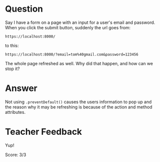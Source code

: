 # Question
Say I have a form on a page with an input for a user's email and password. When you click the submit button, suddenly the url goes from:

```plaintext
https://localhost:8000/
```
to this:
```plaintext
https://localhost:8000/?email=tom%40gmail.com&password=123456
```

The whole page refreshed as well. Why did that happen, and how can we stop it?

# Answer

Not using `.preventDefault()` causes the users information to pop up and the reason why it may be refreshing is because of the action and method attributes. 

# Teacher Feedback

Yup!

Score: 3/3